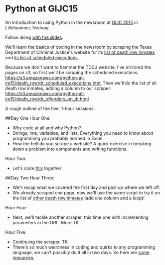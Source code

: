 # Python at GIJC15
An introduction to using Python in the newsroom at [GIJC 2015](http://gijc2015.org/) in Lillehammer, Norway.

Follow along [with the slides](http://www.tommeagher.com/pythonIRE15/#/).

We'll learn the basics of coding in the newsroom by scraping the Texas Department of Criminal Justice's website for its [list of death row inmates](http://tdcj.state.tx.us/death_row/dr_offenders_on_dr.html) and [its list of scheduled executions](http://tdcj.state.tx.us/death_row/dr_scheduled_executions.html).

Because we don't want to hammer the TDCJ website, I've mirrored the pages on s3, so first we'll be scraping the scheduled executions: https://s3.amazonaws.com/python-at-ire15/death_row/dr_scheduled_executions.html
Then we'll do the list of all death row inmates, adding a column to our scraper: https://s3.amazonaws.com/python-at-ire15/death_row/dr_offenders_on_dr.html

A rough outline of the five, 1-hour sessions:

##Day One
Hour One:
* Why code at all and why Python?
* Strings, ints, variables, and lists. Everything you need to know about programming you probably learned in Excel
* How the hell do you scrape a website? A quick exercise in breaking down a problem into components and writing functions.

Hour Two:
* Let's code [this](https://github.com/tommeagher/pythonIRE15/blob/master/scripts/scrape1.py) together

##Day Two
Hour Three:
* We'll recap what we covered the first day and pick up where we left off.
* We already scraped one page, now we'll use the same script to try it on the list of [other death row inmates](https://github.com/tommeagher/pythonIRE15/blob/master/scripts/scrape2.py) (add one column and a loop)!

Hour Four:
* Next, we'll tackle another scraper, this time one with incrementing parameters in the URL. More TK

Hour Five: 
* Continuing the scraper. TK
* There's so much weirdness in coding and quirks to any programming language, we can't possibly do it all in two days. So here are [some resources](https://github.com/ireapps/pycar/tree/master/takehome).